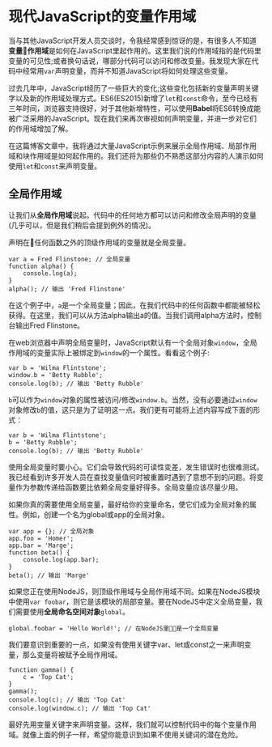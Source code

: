 # 现代JavaScript的变量作用域

当与其他JavaScript开发人员交谈时，令我经常感到惊讶的是，有很多人不知道**变量作用域**是如何在JavaScript里起作用的。这里我们说的作用域指的是代码里变量的可见性;或者换句话说，哪部分代码可以访问和修改变量。我发现大家在代码中经常用`var`声明变量，而并不知道JavaScript将如何处理这些变量。

过去几年中，JavaScript经历了一些巨大的变化;这些变化包括新的变量声明关键字以及新的作用域处理方式。ES6(ES2015)新增了`let`和`const`命令，至今已经有三年时间，浏览器支持很好，对于其他新增特性，可以使用**Babel**将ES6转换成能被广泛采用的JavaScript。现在我们来再次审视如何声明变量，并进一步对它们的作用域增加了解。

在这篇博客文章中，我将通过大量JavaScript示例来展示全局作用域、局部作用域和块作用域是如何起作用的。我们还将为那些仍不熟悉这部分内容的人演示如何使用`let`和`const`来声明变量。

## 全局作用域

让我们从**全局作用域**说起。代码中的任何地方都可以访问和修改全局声明的变量(几乎可以，但是我们稍后会提到例外的情况)。

声明在任何函数之外的顶级作用域的变量就是全局变量。

    var a = Fred Flinstone; // 全局变量
    function alpha() {
        console.log(a);
    }
    alpha(); // 输出 'Fred Flinstone'

在这个例子中，`a`是一个全局变量；因此，在我们代码中的任何函数中都能被轻松获得。在这里，我们可以从方法alpha输出a的值。当我们调用alpha方法时，控制台输出Fred Flinstone。

在web浏览器中声明全局变量时，JavaScript默认有一个全局对象`window`，全局作用域的变量实际上被绑定到`window`的一个属性。看看这个例子:

    var b = 'Wilma Flintstone';
    window.b = 'Betty Rubble';
    console.log(b); // 输出 'Betty Rubble'

`b`可以作为`window`对象的属性被访问/修改`window.b`。当然，没有必要通过`window`对象修改`b`的值，这只是为了证明这一点。我们更有可能将上述内容写成下面的形式：

    var b = 'Wilma Flintstone';
    b = 'Betty Rubble';
    console.log(b); // 输出 'Betty Rubble'

使用全局变量时要小心。它们会导致代码的可读性变差，发生错误时也很难测试。我已经看到许多开发人员在查找变量值何时被重置时遇到了意想不到的问题。将变量作为参数传递给函数要比依赖全局变量好得多。全局变量应该尽量少用。

如果你真的需要使用全局变量，最好给你的变量命名，使它们成为全局对象的属性。例如，创建一个名为global或app的全局对象。

    var app = {}; // 全局对象
    app.foo = 'Homer';
    app.bar = 'Marge';
    function beta() {
        console.log(app.bar);
    }
    beta(); // 输出 'Marge'

如果您正在使用NodeJS，则顶级作用域与全局作用域不同。如果在NodeJS模块中使用`var foobar`，则它是该模块的局部变量。要在NodeJS中定义全局变量，我们需要使用**全局命名空间对象**`global`。

    global.foobar = 'Hello World!'; // 在NodeJS里是一个全局变量

我们要意识到重要的一点，如果没有使用关键字var、let或const之一来声明变量，那么变量将被赋予全局作用域。

    function gamma() {
        c = 'Top Cat';
    }
    gamma();
    console.log(c); // 输出 'Top Cat'
    console.log(window.c); // 输出 'Top Cat'

最好先用变量关键字来声明变量。这样，我们就可以控制代码中的每个变量作用域。就像上面的例子一样，希望你能意识到如果不使用关键词的潜在危险。